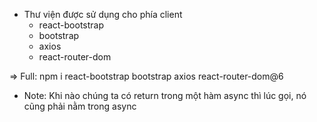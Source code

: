 -   Thư viện được sử dụng cho phía client
    -   react-bootstrap
    -   bootstrap
    -   axios
    -   react-router-dom

=> Full: npm i react-bootstrap bootstrap axios react-router-dom@6

-   Note: Khi nào chúng ta có return trong một hàm async thì lúc gọi, nó cũng phải nằm trong async
